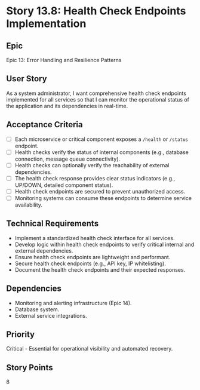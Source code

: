 # Story 13.8: Health Check Endpoints Implementation

## Epic
Epic 13: Error Handling and Resilience Patterns

## User Story
As a system administrator, I want comprehensive health check endpoints implemented for all services so that I can monitor the operational status of the application and its dependencies in real-time.

## Acceptance Criteria
- [ ] Each microservice or critical component exposes a `/health` or `/status` endpoint.
- [ ] Health checks verify the status of internal components (e.g., database connection, message queue connectivity).
- [ ] Health checks can optionally verify the reachability of external dependencies.
- [ ] The health check response provides clear status indicators (e.g., UP/DOWN, detailed component status).
- [ ] Health check endpoints are secured to prevent unauthorized access.
- [ ] Monitoring systems can consume these endpoints to determine service availability.

## Technical Requirements
- Implement a standardized health check interface for all services.
- Develop logic within health check endpoints to verify critical internal and external dependencies.
- Ensure health check endpoints are lightweight and performant.
- Secure health check endpoints (e.g., API key, IP whitelisting).
- Document the health check endpoints and their expected responses.

## Dependencies
- Monitoring and alerting infrastructure (Epic 14).
- Database system.
- External service integrations.

## Priority
Critical - Essential for operational visibility and automated recovery.

## Story Points
8
